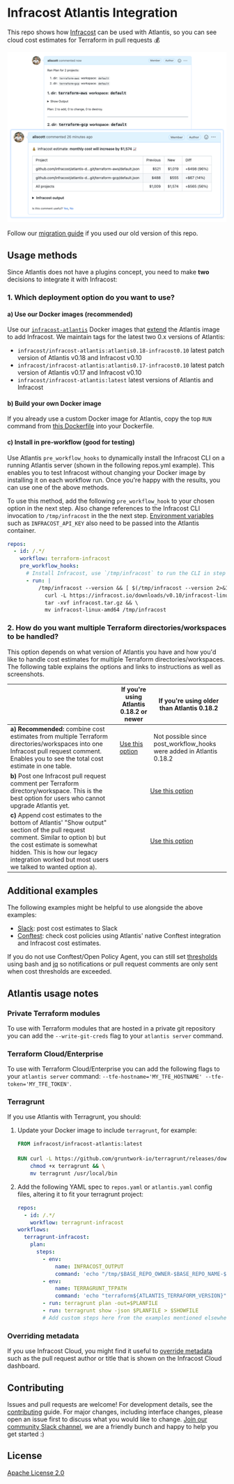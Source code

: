 # Infracost Atlantis Integration

This repo shows how [Infracost](https://infracost.io) can be used with Atlantis, so you can see cloud cost estimates for Terraform in pull requests 💰

<img src="examples/combined-infracost-comment/screenshot.png" width=640 alt="Example screenshot" />

Follow our [migration guide](https://www.infracost.io/docs/guides/atlantis_migration/) if you used our old version of this repo.

## Usage methods

Since Atlantis does not have a plugins concept, you need to make **two** decisions to integrate it with Infracost:

### 1. Which deployment option do you want to use?

#### a) Use our Docker images (recommended)
Use our [`infracost-atlantis`](https://hub.docker.com/r/infracost/infracost-atlantis) Docker images that [extend](https://www.runatlantis.io/docs/deployment.html#customization) the Atlantis image to add Infracost. We maintain tags for the latest two 0.x versions of Atlantis:
  - `infracost/infracost-atlantis:atlantis0.18-infracost0.10` latest patch version of Atlantis v0.18 and Infracost v0.10
  - `infracost/infracost-atlantis:atlantis0.17-infracost0.10` latest patch version of Atlantis v0.17 and Infracost v0.10
  - `infracost/infracost-atlantis:latest` latest versions of Atlantis and Infracost

#### b) Build your own Docker image
If you already use a custom Docker image for Atlantis, copy the top `RUN` command from [this Dockerfile](https://github.com/infracost/infracost-atlantis/blob/master/Dockerfile) into your Dockerfile.

#### c) Install in pre-workflow (good for testing)
Use Atlantis `pre_workflow_hooks` to dynamically install the Infracost CLI on a running Atlantis server (shown in the following repos.yml example). This enables you to test Infracost without changing your Docker image by installing it on each workflow run. Once you're happy with the results, you can use one of the above methods.

To use this method, add the following `pre_workflow_hook` to your chosen option in the next step. Also change references to the Infracost CLI invocation to `/tmp/infracost` in the the next step. [Environment variables](https://www.infracost.io/docs/integrations/environment_variables/) such as `INFRACOST_API_KEY` also need to be passed into the Atlantis container.

  ```yaml
  repos:
    - id: /.*/
      workflow: terraform-infracost
      pre_workflow_hooks:
        # Install Infracost, use `/tmp/infracost` to run the CLI in step 2
        - run: |
            /tmp/infracost --version && [ $(/tmp/infracost --version 2>&1 | grep -c "A new version of Infracost is available") = 0 ] || \
              curl -L https://infracost.io/downloads/v0.10/infracost-linux-amd64.tar.gz --output infracost.tar.gz && \
              tar -xvf infracost.tar.gz && \
              mv infracost-linux-amd64 /tmp/infracost
  ```

### 2. How do you want multiple Terraform directories/workspaces to be handled?

This option depends on what version of Atlantis you have and how you'd like to handle cost estimates for multiple Terraform directories/workspaces. The following table explains the options and links to instructions as well as screenshots.

<table>
  <thead>
    <tr>
        <th></th>
        <th>If you're using Atlantis 0.18.2 or newer</th>
        <th>If you're using older than Atlantis 0.18.2</th>
    </tr>
  </thead>
  <tbody>
    <tr>
      <td><b>a) Recommended:</b> combine cost estimates from multiple Terraform directories/workspaces into one Infracost pull request comment. Enables you to see the total cost estimate in one table.</td>
      <td><a href="examples/combined-infracost-comment/README.md">Use this option</a></td>
      <td>Not possible since post_workflow_hooks were added in Atlantis 0.18.2</td>
    </tr>
    <tr>
      <td><b>b)</b> Post one Infracost pull request comment per Terraform directory/workspace. This is the best option for users who cannot upgrade Atlantis yet.</td>
      <td colspan=2 align=center><a href="examples/multiple-infracost-comments/README.md">Use this option</a></td>
    </tr>
    <tr>
      <td><b>c)</b> Append cost estimates to the bottom of Atlantis' "Show output" section of the pull request comment. Similar to option b) but the cost estimate is somewhat hidden. This is how our legacy integration worked but most users we talked to wanted option a).</td>
      <td colspan=2 align=center><a href="examples/append-to-atlantis-comments/README.md">Use this option</a></td>
    </tr>
  </tbody>
</table>

## Additional examples

The following examples might be helpful to use alongside the above examples:
- [Slack](./examples/slack/README.md): post cost estimates to Slack
- [Conftest](./examples/conftest/README.md): check cost policies using Atlantis' native Conftest integration and Infracost cost estimates.

If you do not use Conftest/Open Policy Agent, you can still set [thresholds](./examples/thresholds/README.md) using bash and [jq](https://stedolan.github.io/jq/) so notifications or pull request comments are only sent when cost thresholds are exceeded.

## Atlantis usage notes

### Private Terraform modules

To use with Terraform modules that are hosted in a private git repository you can add the `--write-git-creds` flag to your `atlantis server` command.

### Terraform Cloud/Enterprise

To use with Terraform Cloud/Enterprise you can add the following flags to your `atlantis server` command: `--tfe-hostname='MY_TFE_HOSTNAME' --tfe-token='MY_TFE_TOKEN'`.

### Terragrunt

If you use Atlantis with Terragrunt, you should:

1. Update your Docker image to include `terragrunt`, for example:

   ```dockerfile
   FROM infracost/infracost-atlantis:latest

   RUN curl -L https://github.com/gruntwork-io/terragrunt/releases/download/v0.36.0/terragrunt_linux_amd64 --output terragrunt && \
       chmod +x terragrunt && \
       mv terragrunt /usr/local/bin
   ```

2. Add the following YAML spec to `repos.yaml` or `atlantis.yaml` config files, altering it to fit your terragrunt project:

    ```yaml
    repos:
      - id: /.*/
        workflow: terragrunt-infracost
    workflows:
      terragrunt-infracost:
        plan:
          steps:
            - env:
                name: INFRACOST_OUTPUT
                command: 'echo "/tmp/$BASE_REPO_OWNER-$BASE_REPO_NAME-$PULL_NUM-$WORKSPACE-${REPO_REL_DIR//\//-}-infracost.json"'
            - env:
                name: TERRAGRUNT_TFPATH
                command: 'echo "terraform${ATLANTIS_TERRAFORM_VERSION}"'
            - run: terragrunt plan -out=$PLANFILE
            - run: terragrunt show -json $PLANFILE > $SHOWFILE
            # Add custom steps here from the examples mentioned elsewhere in this readme
    ```

### Overriding metadata

If you use Infracost Cloud, you might find it useful to [override metadata](https://www.infracost.io/docs/features/environment_variables/#environment-variables-to-override-metadata) such as the pull request author or title that is shown on the Infracost Cloud dashboard.

## Contributing

Issues and pull requests are welcome! For development details, see the [contributing](https://github.com/infracost/infracost-atlantis/blob/master/CONTRIBUTING.md) guide. For major changes, including interface changes, please open an issue first to discuss what you would like to change. [Join our community Slack channel](https://www.infracost.io/community-chat), we are a friendly bunch and happy to help you get started :)

## License

[Apache License 2.0](https://choosealicense.com/licenses/apache-2.0/)
